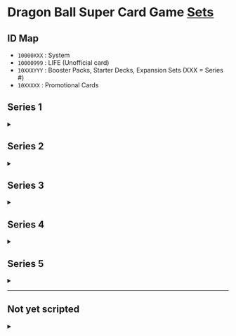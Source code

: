 # Dragon Ball Super Card Game [Sets](www.dbs-cardgame.com/us-en/cardlist/)

## ID Map
- `10000XXX` : System
- `10000999` : LIFE (Unofficial card)
- `10XXXYYY` : Booster Packs, Starter Decks, Expansion Sets (XXX = Series #)
- `10XXXXX` : Promotional Cards

## Series 1
<details>
<summary></summary>

- ~**July 28, 2017** : Series 1 Booster Pack | Galactic Battle (DBS-B01) : `10001000-10001125`~
- ~**July 28, 2017** : Series 1 Starter Deck | The Awakening (DBS-SD01) : `10001126-10001131`~
- ~**July 28, 2017** : Promotional Cards | _P-001 One-Hit Destruction Vegeta_ (P-001) : `1000001`~
- ~**July 28, 2017** : Promotional Cards | Shop Tournament 01 (P-002～P-009) : `1000002-1000009`~
- ~**September 22, 2017** : Promotional Cards | _P-010 Intrepid Determination Bardock_ (P-010) : `1000010`~
- ~**November 1, 2017** : Promotional Cards | Shop Tournament 02 (P-012～P-019) : `1000012-1000019`~
- ~**November 1, 2017** : Promotional Cards | _P-020 Ability Unleashed Ultimate Gohan_ (P-020) : `1000020`~
</details>

## Series 2
<details>
<summary></summary>

- ~**November 3, 2017** : Series 2 Booster Pack | Union Force (DBS-B02) : `10002000-10002147`~
- ~**November 3, 2017** : Promotional Cards | _P-011 The Almighty Beam Fused Zamasu_ (P-011) : `1000011`~
- ~**November 3, 2017** : Promotional Cards | Series 2 Super Dash Pack (P-021～P-024) : `1000021-1000024`~
- ~**December 8, 2017** : Promotional Cards | Draft Box 01 (P-025～P-028) : `1000025-1000032`~
- ~**January 26, 2018** : Expansion Set 01 | Mighty Heroes (DBS-BE01) : `10002148-10002154`~
- ~**January 26, 2018** : Expansion Set 02 | Dark Demon's Villains (DBS-BE02) : `10002155-10002161`~
- ~**February 1, 2018** : Promotional Cards | _P-038 Absolute Attack Mira_ (P-038) : `1000042`~
</details>

## Series 3
<details>
<summary></summary>

- ~**March 9, 2018** : Series 3 Booster Pack | Cross Worlds (DBS-B03) : `10003000-10003138`~
- ~**March 9, 2018** : Series 3 Starter Deck | The Extreme Evolution (DBS-SD02) : `10003139-10003144`~
- ~**March 9, 2018** : Series 3 Starter Deck | The Dark Invasion (DBS-SD03) : `10003145-10003150`~
- ~**March 9, 2018** : Promotional Cards | _P-029 Increasing Evil Masked Saiyan_ (P-029) : `1000033`~
- ~**March 9, 2018** : Promotional Cards | Series 3 Super Dash Pack (P-039～P-042) : `1000043-1000046`~
- ~**April 1, 2018** : Promotional Cards | Shop Tournament 03 (P-030～P-037) : `1000034-1000041`~
- ~**April 20, 2018** : Promotional Cards | Draft Box 02 (P-043～P-046) : `1000047-1000054`~
- ~**May 1, 2018** : Promotional Cards | _P-047 Preface of Recovery Son Goku_ (P-047) : `1000055`~
- ~**May 25, 2018** : Themed Booster Pack | The Tournament Of Power (DBS-TB01) : `10003151-10003259`~
</details>

## Series 4
<details>
<summary></summary>

- ~**July 13, 2018** : Series 4 Booster Pack | Colossal Warfare (DBS-B04) : `10004000-10004138`~
- ~**July 13, 2018** : Series 4 Starter Deck | The Guardian of Namekians (DBS-SD04) : `10004139-10004144`~
- ~**July 13, 2018** : Series 4 Starter Deck | The Crimson Saiyan (DBS-SD05) : `10004145-10004150`~
- ~**July 13, 2018** : Promotional Cards | _P-048 Dimension Control Demigra_ (P-048) : `1000056`~
- ~**July 13, 2018** : Promotional Cards | Series 4 Super Dash Pack (P-057～P-060) : `1000065-1000068`~
- ~**July 13, 2018** : Promotional Cards | Shop Tournament 04 (P-049～P-056) : `1000057-1000064`~
- ~**July 19, 2018** : Promotional Cards | _P-061 Pure Hearted Son Goku_ (P-061) : `1000069`~
- ~**August 1, 2018** : Promotional Cards | _P-062 Scrambling Assault Son Goten_ (P-062) : `1000070`~
- ~**August 1, 2018** : Promotional Cards | Championship Pack 2018 (P-063～P-067) : `1000071-1000075`~
- ~**August 2, 2018** : Expansion Set 03 | Ultimate Box (DBS-BE03) : `10004151-10004192`~
- ~**September 15, 2018** : Promotional Cards | _P-068 Broly, Legend's Dawning_ (P-068) : `1000076-1000077`~
- ~**September 21, 2018** : Themed Booster Pack | World Martial Arts Tournament (DBS-TB02) : `10004193-10004274`~
- ~**October 12, 2018** : Promotional Cards | Draft Box 03 (P-070～P-073) : `1000080-1000087`~
- ~**November 1, 2018** : Promotional Cards | _P-074 Crisis Crusher Son Goku_ (P-074) : `1000088`~
</details>

## Series 5
<details>
<summary></summary>

- ~**November 2, 2018** : Series 5 Starter Deck | Resurrected Fusion (DBS-SD06) : `10005142-10005147`~
- ~**November 2, 2018** : Series 5 Starter Deck | Shenron's Advent (DBS-SD07) : `10005148-10005153`~
- ~**November 3, 2018** : Promotional Cards | _P-069 Son Goku & Vegeta_ (P-069) : `1000078-1000079`~
- ~**November 9, 2018** : Series 5 Booster Pack | Miraculous Revival (DBS-B05) : `10005000-10005141`~
- ~**November 9, 2018** : Promotional Cards | _P-075 Black Masked Saiyan, Splintering Mind_ (P-075) : `1000089`~
- ~**November 9, 2018** : Promotional Cards | _P-076 Reality Bender Janemba_ (P-076) : `1000090`~
- ~**November 9, 2018** : Promotional Cards | Shop Tournament 05 (P-077～P-084) : `1000091-1000098`~
- ~**November 9, 2018** : Promotional Cards | Series 5 Super Dash Pack (P-085～P-089) : `1000099-1000104`~
- ~**November 23, 2018** : Other | Gift Box (BT5-053_PR) : `10005062`~
</details>

-----

## Not yet scripted
<details>
<summary></summary>

### Series 5
<details>
<summary></summary>

- **January 11, 2019** : Promotional Cards | DBS: Broly Pack Vol. 1 (P-091～P-092) : `-`
- **January 18, 2019** : Themed Booster Pack | Clash of Fates (DBS-TB03) : `10005154-10005235`
- **February 1, 2019** : Promotional Cards | _P-090 Surprise Attack Frieza_ (P-090) : `-`
- **February 1, 2019** : Promotional Cards | Power Booster: Colossal Warfare (P-112～P-116) : `-`
- **March 2, 2019** : Promotional Cards | DBS: Broly Pack Vol. 3 (P-108～P-111) : `-`
- **March 8, 2019** : Promotional Cards | _P-093 SSB Gogeta, Fusion's Pinnacle_ (P-093) : `-`
- **March 8, 2019** : Promotional Cards | DBS: Broly Pack Vol. 2 (P-103～P-107) : `-`
</details>

### Series 6
<details>
<summary></summary>

- **March 15, 2019** : Series 6 Booster Pack | Destroyer Kings (DBS-B06) : `10006000-10006207`
- **March 15, 2019** : Series 6 Starter Deck | Rising Broly (DBS-SD08) : `10006208-10006218`
- **March 15, 2019** : Promotional Cards | _P-094 SSG Son Goku, Energy of the Gods_ (P-094) : `-`
- **March 15, 2019** : Promotional Cards | Shop Tournament 06 (P-095～P-102) : `-`
- **April 1, 2019** : Promotional Cards | Power Booster: Miraculous Revival (P-119～P-123) : `-`
- **April 5, 2019** : Promotional Cards | Super Dragon Ball Heroes World Mission (P-117～P-118) : `-`
- **May 17, 2019** : Expansion Set 04 | Unity of Saiyans (DBS-BE04) : `10006219-10006222`
- **May 17, 2019** : Expansion Set 05 | Unity of Destruction (DBS-BE05) : `10006223-10006226`
- **May 17, 2019** : Promotional Cards | Expansion Set 04 / 05 Sealed Tournament (P-124～P-125) : `-`
- **June 1, 2019** : Promotional Cards | Championship Pack 2019 (P-138～P-142) : `-`~
- **June 21, 2019** : Expansion Set 06 | Special Anniversary Box (DBS-BE06) : `10006227-10006263`
- ~**June 21, 2019** : Promotional Cards | Special Anniversary Box (P-008_PR～P-089_PR) : `-`~ (Reprint)
- **June 21, 2019** : Promotional Cards | Power Booster: World Martial Arts Tournament (P-143～P-162) : `-`
</details>

### Series 7
<details>
<summary></summary>

- **August 2, 2019** : Series 7 Booster Pack | Assault of the Saiyans (DBS-B07) : `10007000-`
- **August 2, 2019** : Series 7 Starter Deck | Saiyan Legacy (DBS-SD09) : `-`
- **August 2, 2019** : Expert Deck | Universe 6 Assailants (DBS-XD01) : `-`
- **August 2, 2019** : Promotional Cards | Shop Tournament 07 (P-126～P-133) : `-`
- **August 2, 2019** : Promotional Cards | Series 7 Super Dash Pack (P-134～P-137) : `-`
- **September 20, 2019** : Promotional Cards | _P-163 Vegeta, Furious Awakening_ (P-163) : `-`
- **September 20, 2019** : Draft Box 04 | Dragon Brawl (DBS-DB1) : `-`
- **October 25, 2019** : Expansion Set 07 | Magnificent Collection Fusion Hero (DBS-BE07) : `-`
- **October 25, 2019** : Expansion Set 08 | Magnificent Collection Forsaken Warrior (DBS-BE08) : `-`
</details>

### Series 8
<details>
<summary></summary>

- **November 15, 2019** : Series 8 Booster Pack | Malicious Machinations (DBS-B08) : `10008000-`
- **November 15, 2019** : Promotional Cards | _P-164 Godly Aptitude, SSG Son Goku_ (P-164) : `-`
- **November 15, 2019** : Series 8 Pre-release Dash Pack (P-173～P-176) : `-`
- **November 22, 2019** : Series 8 Starter Deck | Parasitic Overlord (DBS-SD10) : `-`
- **November 22, 2019** : Expert Deck | Android Duality (DBS-XD02) : `-`
- **November 29, 2019** : Other | Gift Box 02 (BT8-068_PR02) : `-`
- **November 29, 2019** : Other | Gift Box 03 (BT8-017_PR02) : `-`
- **December 1, 2019** : Promotional Cards | Shop Tournament 08 (P-165～P-172) : `-`
- **January 17, 2020** : Expansion Set 09 | Saiyan Surge (DBS-BE09) : `-`
- **January 17, 2020** : Expansion Set 10 | Namekian Surge (DBS-BE10) : `-`
- **January 17, 2020** : Promotional Cards | Expansion Set Tournament Pack (P-177～P-186) : `-`
- **January 18, 2020** : Promotional Cards | Championship Pack 2020 vol.1 (P-201～P-210) : `-`
- **February 7, 2020** : Promotional Cards | _P-187 Kakarot, the One and Only_ (P-187) : `-`
- **February 7, 2020** : Promotional Cards | Series 9 Pre-release Dash Pack (P-196~P-199) : `-`
</details>

### Series 9
<details>
<summary></summary>

- **February 14, 2020** : Series 9 Booster Pack | Universal Onslaught (DBS-B09) : `10009000-`
- **February 14, 2020** : Series 9 Starter Deck | Instinct Surpassed (DBS-SD11) : `-`
- **February 14, 2020** : Expert Deck | The Ultimate Life Form (DBS-XD03) : `-`
- **February 14, 2020** : Promotional Cards | Shop Tournament 09 (P-188~P-195) : `-`
- **March 27, 2020** : Draft Box 05 | Divine Multiverse (DBS-DB2) : `-`
- **March 27, 2020** : Promotional Cards | _P-200 Zen-Oh_ (P-200) : `-`
- **May 29, 2020** : Expansion Set 11 | Universe 7 Unison (DBS-BE11) : `-`
- **May 29, 2020** : Expansion Set 12 | Universe 11 Unison (DBS-BE12) : `-`
</details>

### Series 10
<details>
<summary></summary>

- **June 5, 2020** : UW01 Starter Deck | Spirit of Potara (DBS-SD12) : `-`
- **June 5, 2020** : UW01 Starter Deck | Clan Collusion (DBS-SD13) : `-`
- **June 5, 2020** : UW01 Starter Deck | Saiyan Wonder (DBS-SD14) : `-`
- **July 17, 2020** : UW01 Booster Pack | Rise of the Unison Warrior (DBS-B10) : `10010000-`
</details>
